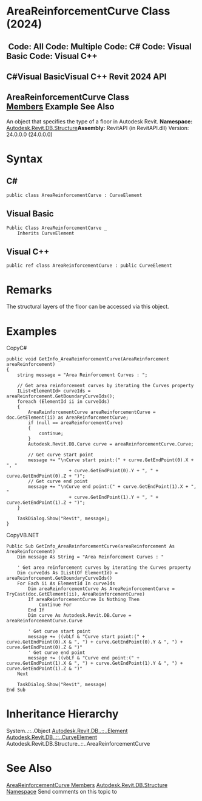 # AreaReinforcementCurve Class (2024)

﻿
 Code: All Code: Multiple Code: C# Code: Visual Basic Code: Visual C++   
---  
C#Visual BasicVisual C++
Revit 2024 API  
---  
AreaReinforcementCurve Class  
[Members](3963cca4-c83c-7ef9-734b-0602abd3162b.md "AreaReinforcementCurve Members") Example See Also  
---  
An object that specifies the type of a floor in Autodesk Revit.
**Namespace:** [Autodesk.Revit.DB.Structure](d586b341-f687-9d90-e96d-255806b7d4fc.md "Autodesk.Revit.DB.Structure Namespace")**Assembly:** RevitAPI (in RevitAPI.dll) Version: 24.0.0.0 (24.0.0.0)
# Syntax
C#  
---  
```text
public class AreaReinforcementCurve : CurveElement
```
  
Visual Basic  
---  
```text
Public Class AreaReinforcementCurve _
	Inherits CurveElement
```
  
Visual C++  
---  
```text
public ref class AreaReinforcementCurve : public CurveElement
```
  
# Remarks
The structural layers of the floor can be accessed via this object.
# Examples
CopyC#
```text
public void GetInfo_AreaReinforcementCurve(AreaReinforcement areaReinforcement)
{
    string message = "Area Reinforcement Curves : ";

    // Get area reinforcement curves by iterating the Curves property
    IList<ElementId> curveIds = areaReinforcement.GetBoundaryCurveIds();
    foreach (ElementId ii in curveIds)
    {
        AreaReinforcementCurve areaReinforcementCurve = doc.GetElement(ii) as AreaReinforcementCurve;
        if (null == areaReinforcementCurve)
        {
            continue;
        }
        Autodesk.Revit.DB.Curve curve = areaReinforcementCurve.Curve;

        // Get curve start point
        message += "\nCurve start point:(" + curve.GetEndPoint(0).X + ", "
                       + curve.GetEndPoint(0).Y + ", " + curve.GetEndPoint(0).Z + ")";
        // Get curve end point
        message += "\nCurve end point:(" + curve.GetEndPoint(1).X + ", "
                       + curve.GetEndPoint(1).Y + ", " + curve.GetEndPoint(1).Z + ")";
    }

    TaskDialog.Show("Revit", message);
}
```

CopyVB.NET
```text
Public Sub GetInfo_AreaReinforcementCurve(areaReinforcement As AreaReinforcement)
    Dim message As String = "Area Reinforcement Curves : "

    ' Get area reinforcement curves by iterating the Curves property
    Dim curveIds As IList(Of ElementId) = areaReinforcement.GetBoundaryCurveIds()
    For Each ii As ElementId In curveIds
        Dim areaReinforcementCurve As AreaReinforcementCurve = TryCast(doc.GetElement(ii), AreaReinforcementCurve)
        If areaReinforcementCurve Is Nothing Then
            Continue For
        End If
        Dim curve As Autodesk.Revit.DB.Curve = areaReinforcementCurve.Curve

        ' Get curve start point
        message += ((vbLf & "Curve start point:(" + curve.GetEndPoint(0).X & ", ") + curve.GetEndPoint(0).Y & ", ") + curve.GetEndPoint(0).Z & ")"
        ' Get curve end point
        message += ((vbLf & "Curve end point:(" + curve.GetEndPoint(1).X & ", ") + curve.GetEndPoint(1).Y & ", ") + curve.GetEndPoint(1).Z & ")"
    Next

    TaskDialog.Show("Revit", message)
End Sub
```

# Inheritance Hierarchy
System..::..Object [Autodesk.Revit.DB..::..Element](eb16114f-69ea-f4de-0d0d-f7388b105a16.md "Element Class") [Autodesk.Revit.DB..::..CurveElement](61673852-2d08-003d-e9fd-4be89d533774.md "CurveElement Class") Autodesk.Revit.DB.Structure..::..AreaReinforcementCurve
# See Also
[AreaReinforcementCurve Members](3963cca4-c83c-7ef9-734b-0602abd3162b.md "AreaReinforcementCurve Members")
[Autodesk.Revit.DB.Structure Namespace](d586b341-f687-9d90-e96d-255806b7d4fc.md "Autodesk.Revit.DB.Structure Namespace")
Send comments on this topic to 